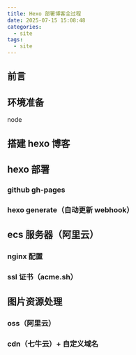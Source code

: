 ```yaml
---
title: Hexo 部署博客全过程
date: 2025-07-15 15:08:48
categories:
  - site
tags:
  - site
---
```


## 前言

## 环境准备

node

## 搭建 hexo 博客

## hexo 部署

### github gh-pages

### hexo generate（自动更新 webhook）

## ecs 服务器（阿里云）

### nginx 配置

### ssl 证书（acme.sh）

## 图片资源处理

### oss（阿里云）

### cdn（七牛云）+ 自定义域名
